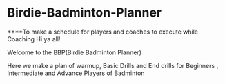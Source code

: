 # Birdie-Badminton-Planner
****To make a schedule for players and coaches to execute while Coaching
Hi ya all!

Welcome to the BBP(Birdie Badminton Planner)

Here we make a plan of warmup, Basic Drills and End drills for Beginners , Intermediate and Advance Players of Badminton
